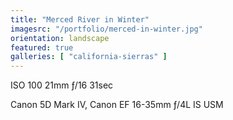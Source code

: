 ```yaml
---
title: "Merced River in Winter"
imagesrc: "/portfolio/merced-in-winter.jpg"
orientation: landscape
featured: true
galleries: [ "california-sierras" ]
---
```


ISO 100 21mm ƒ/16 31sec

Canon 5D Mark IV, Canon EF 16-35mm ƒ/4L IS USM
